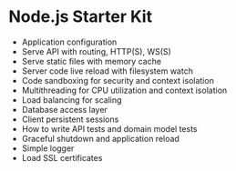 # Node.js Starter Kit

- Application configuration
- Serve API with routing, HTTP(S), WS(S)
- Serve static files with memory cache
- Server code live reload with filesystem watch
- Code sandboxing for security and context isolation
- Multithreading for CPU utilization and context isolation
- Load balancing for scaling
- Database access layer
- Client persistent sessions
- How to write API tests and domain model tests
- Graceful shutdown and application reload
- Simple logger
- Load SSL certificates
